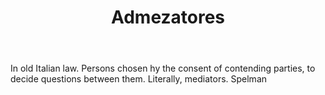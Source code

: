 ---
title: Admezatores
permalink: "/definitions/admezatores.html"
body: In old Italian law. Persons chosen hy the consent of contending parties, to
  decide questions between them. Literally, mediators. Spelman
published_at: '2018-07-07'
layout: post
---